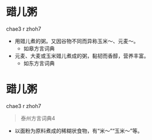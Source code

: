 # 䜺儿粥
chae3 r zhoh7
+ 用䜺儿煮的粥。又因谷物不同而异称玉米～、元麦～。
  * 如皋方言词典
+ 元麦、大麦或玉米䜺儿煮成的粥，黏韧而香醇，营养丰富。
  * 如东方言词典

# 䜺儿粥
chae3 r zhoh7
> 泰州方言词典4
- 以面粉为原料煮成的稀糊状食物，有“米～”“玉米～”等。

